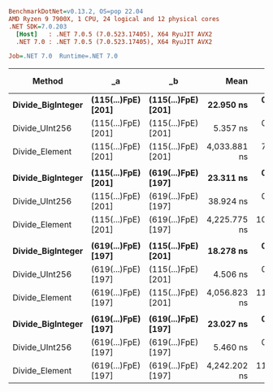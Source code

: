 ``` ini

BenchmarkDotNet=v0.13.2, OS=pop 22.04
AMD Ryzen 9 7900X, 1 CPU, 24 logical and 12 physical cores
.NET SDK=7.0.203
  [Host]   : .NET 7.0.5 (7.0.523.17405), X64 RyuJIT AVX2
  .NET 7.0 : .NET 7.0.5 (7.0.523.17405), X64 RyuJIT AVX2

Job=.NET 7.0  Runtime=.NET 7.0  

```
|            Method |                  _a |                  _b |         Mean |      Error |     StdDev |  Ratio | RatioSD | Allocated | Alloc Ratio |
|------------------ |-------------------- |-------------------- |-------------:|-----------:|-----------:|-------:|--------:|----------:|------------:|
| **Divide_BigInteger** | **(115(...)FpE) [201]** | **(115(...)FpE) [201]** |    **22.950 ns** |  **0.0576 ns** |  **0.0510 ns** |   **1.00** |    **0.00** |         **-** |          **NA** |
|    Divide_UInt256 | (115(...)FpE) [201] | (115(...)FpE) [201] |     5.357 ns |  0.0697 ns |  0.0652 ns |   0.23 |    0.00 |         - |          NA |
|    Divide_Element | (115(...)FpE) [201] | (115(...)FpE) [201] | 4,033.881 ns |  7.6128 ns |  7.1210 ns | 175.74 |    0.50 |     160 B |          NA |
|                   |                     |                     |              |            |            |        |         |           |             |
| **Divide_BigInteger** | **(115(...)FpE) [201]** | **(619(...)FpE) [197]** |    **23.311 ns** |  **0.3769 ns** |  **0.3525 ns** |   **1.00** |    **0.00** |         **-** |          **NA** |
|    Divide_UInt256 | (115(...)FpE) [201] | (619(...)FpE) [197] |    38.924 ns |  0.1007 ns |  0.0787 ns |   1.66 |    0.02 |         - |          NA |
|    Divide_Element | (115(...)FpE) [201] | (619(...)FpE) [197] | 4,225.775 ns | 10.0612 ns |  8.9189 ns | 181.37 |    2.78 |     160 B |          NA |
|                   |                     |                     |              |            |            |        |         |           |             |
| **Divide_BigInteger** | **(619(...)FpE) [197]** | **(115(...)FpE) [201]** |    **18.278 ns** |  **0.0938 ns** |  **0.0784 ns** |   **1.00** |    **0.00** |         **-** |          **NA** |
|    Divide_UInt256 | (619(...)FpE) [197] | (115(...)FpE) [201] |     4.506 ns |  0.0044 ns |  0.0041 ns |   0.25 |    0.00 |         - |          NA |
|    Divide_Element | (619(...)FpE) [197] | (115(...)FpE) [201] | 4,056.823 ns | 11.1470 ns |  9.8815 ns | 221.91 |    0.83 |     160 B |          NA |
|                   |                     |                     |              |            |            |        |         |           |             |
| **Divide_BigInteger** | **(619(...)FpE) [197]** | **(619(...)FpE) [197]** |    **23.027 ns** |  **0.0989 ns** |  **0.0925 ns** |   **1.00** |    **0.00** |         **-** |          **NA** |
|    Divide_UInt256 | (619(...)FpE) [197] | (619(...)FpE) [197] |     5.460 ns |  0.0075 ns |  0.0071 ns |   0.24 |    0.00 |         - |          NA |
|    Divide_Element | (619(...)FpE) [197] | (619(...)FpE) [197] | 4,242.202 ns | 11.6197 ns | 10.8691 ns | 184.23 |    0.66 |     160 B |          NA |
